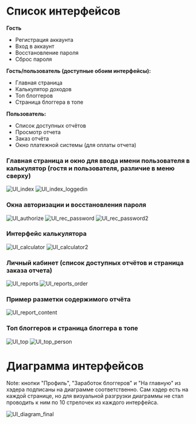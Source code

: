 # Cписок интерфейсов

**Гость**
 - Регистрация аккаунта
 - Вход в аккаунт
 - Восстановление пароля
 - Сброс пароля

**Гость/пользователь (доступные обоим интерфейсы):**

 - Главная страница
 - Калькулятор доходов
 - Топ блоггеров
 - Страница блоггера в топе

**Пользователь:**

 - Список доступных отчётов
 - Просмотр отчета
 - Заказ отчёта
 - Окно платежной системы (для оплаты отчета)

### Главная страница и окно для ввода имени пользователя в калькулятор (гостя и пользователя, различие в меню сверху)
![UI_index](https://user-images.githubusercontent.com/95046139/147320606-4f68ed80-6569-4072-8616-656b157e5f78.png)
![UI_index_loggedin](https://user-images.githubusercontent.com/95046139/147320676-56ada832-93ee-4bf0-a0ad-cf49e64a5297.png)

### Окна авторизации и восстановления пароля
![UI_authorize](https://user-images.githubusercontent.com/95046139/147320690-b39d6aed-60a6-456c-b1b9-1635abcdb76a.png)
![UI_rec_password](https://user-images.githubusercontent.com/95046139/147320705-2d4fb9a5-a500-462d-ae64-fd6dfde2d747.png)
![UI_rec_password2](https://user-images.githubusercontent.com/95046139/147320712-466bb802-394a-499c-8bfa-4abe1bdb92e5.png)

### Интерфейс калькулятора
![UI_calculator](https://user-images.githubusercontent.com/95046139/147320727-bc6092c5-9074-4e44-a7e7-d4b03a715b19.png)
![UI_calculator2](https://user-images.githubusercontent.com/95046139/147320736-e5fcd3e7-d39d-4281-b3c5-9bfac0dbf97b.png)

### Личный кабинет (список доступных отчётов и страница заказа отчета)
![UI_reports](https://user-images.githubusercontent.com/95046139/147321698-6e883b7c-723b-482f-ad76-5e278acc45b8.png)
![UI_reports_order](https://user-images.githubusercontent.com/95046139/147321716-07ad6721-d550-461e-8b2e-d2e9ddb853c5.png)

### Пример разметки содержимого отчёта
![UI_report_content](https://user-images.githubusercontent.com/95046139/147320853-04b08373-8e2e-46dd-8958-b52491b80757.png)

### Топ блоггеров и страница блоггера в топе
![UI_top](https://user-images.githubusercontent.com/95046139/147321185-c76c574e-a784-475a-aca4-582c7c78f8b2.png)
![UI_top_person](https://user-images.githubusercontent.com/95046139/147321191-8755b2fa-b405-4b61-b7e9-20662211cb1c.png)

# Диаграмма интерфейсов

Note: кнопки "Профиль", "Заработок блоггеров" и "На главную" из хэдера подписаны на диаграмме соответственно. Сам хэдер есть на каждой странице, но для визуальной разгрузки диаграммы не стал проводить к ним по 10 стрелочек из каждого интерфейса.

![UI_diagram_final](https://user-images.githubusercontent.com/95046139/147716354-373158d1-afa4-4880-9e58-eeb32b4c9da9.png)





